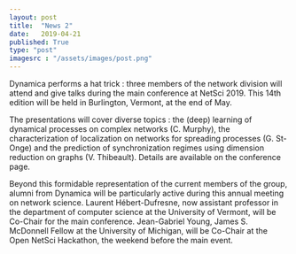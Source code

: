 ```yaml
---
layout: post
title:  "News 2"
date:   2019-04-21
published: True
type: "post"
imagesrc : "/assets/images/post.png"
---
```


Dynamica performs a hat trick : three members of the network division will attend and give talks during the main conference at NetSci 2019. This 14th edition will be held in Burlington, Vermont, at the end of May.

The presentations will cover diverse topics : the (deep) learning of dynamical processes on complex networks (C. Murphy), the characterization of localization on networks for spreading processes (G. St-Onge) and the prediction of synchronization regimes using dimension reduction on graphs (V. Thibeault). Details are available on the conference page.

Beyond this formidable representation of the current members of the group,  alumni from Dynamica will be particularly  active during this annual meeting on network science. Laurent Hébert-Dufresne, now assistant professor in the department of computer science at the University of Vermont, will be Co-Chair for the main conference. Jean-Gabriel Young, James S. McDonnell Fellow at the University of Michigan, will be Co-Chair at the Open NetSci Hackathon, the weekend before the main event.